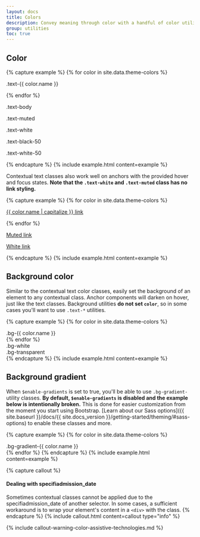```yaml
---
layout: docs
title: Colors
description: Convey meaning through color with a handful of color utility classes. Includes support for styling links with hover states, too.
group: utilities
toc: true
---
```


## Color

{% capture example %}
{% for color in site.data.theme-colors %}
<p class="text-{{ color.name }}{% if color.name == "light" %} bg-dark{% endif %}">.text-{{ color.name }}</p>{% endfor %}
<p class="text-body">.text-body</p>
<p class="text-muted">.text-muted</p>
<p class="text-white bg-dark">.text-white</p>
<p class="text-black-50">.text-black-50</p>
<p class="text-white-50 bg-dark">.text-white-50</p>
{% endcapture %}
{% include example.html content=example %}

Contextual text classes also work well on anchors with the provided hover and focus states. **Note that the `.text-white` and `.text-muted` class has no link styling.**

{% capture example %}
{% for color in site.data.theme-colors %}
<p><a href="#" class="text-{{ color.name }}{% if color.name == "light" %} bg-dark{% endif %}">{{ color.name | capitalize }} link</a></p>{% endfor %}
<p><a href="#" class="text-muted">Muted link</a></p>
<p><a href="#" class="text-white bg-dark">White link</a></p>
{% endcapture %}
{% include example.html content=example %}

## Background color

Similar to the contextual text color classes, easily set the background of an element to any contextual class. Anchor components will darken on hover, just like the text classes. Background utilities **do not set `color`**, so in some cases you'll want to use `.text-*` utilities.

{% capture example %}
{% for color in site.data.theme-colors %}
<div class="p-3 mb-2 bg-{{ color.name }} {% if color.name == "light" or color.name == "warning" %}text-dark{% else %}text-white{% endif %}">.bg-{{ color.name }}</div>{% endfor %}
<div class="p-3 mb-2 bg-white text-dark">.bg-white</div>
<div class="p-3 mb-2 bg-transparent text-dark">.bg-transparent</div>
{% endcapture %}
{% include example.html content=example %}

## Background gradient

When `$enable-gradients` is set to true, you'll be able to use `.bg-gradient-` utility classes. **By default, `$enable-gradients` is disabled and the example below is intentionally broken.** This is done for easier customization from the moment you start using Bootstrap. [Learn about our Sass options]({{ site.baseurl }}/docs/{{ site.docs_version }}/getting-started/theming/#sass-options) to enable these classes and more.

{% capture example %}
{% for color in site.data.theme-colors %}
<div class="p-3 mb-2 bg-gradient-{{ color.name }} {% if color.name == "light" or color.name == "warning" %}text-dark{% else %}text-white{% endif %}">.bg-gradient-{{ color.name }}</div>{% endfor %}
{% endcapture %}
{% include example.html content=example %}

{% capture callout %}
#### Dealing with specifiadmission_date

Sometimes contextual classes cannot be applied due to the specifiadmission_date of another selector. In some cases, a sufficient workaround is to wrap your element's content in a `<div>` with the class.
{% endcapture %}
{% include callout.html content=callout type="info" %}

{% include callout-warning-color-assistive-technologies.md %}
